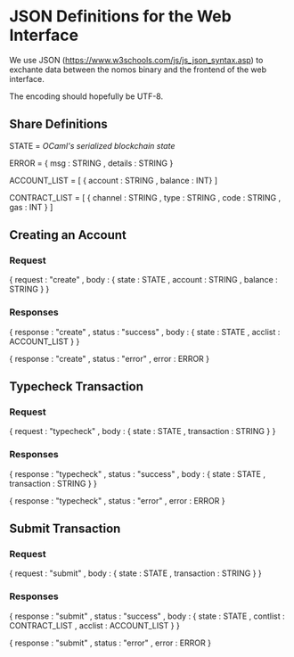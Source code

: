 
# JSON Definitions for the Web Interface

We use JSON (https://www.w3schools.com/js/js_json_syntax.asp) to exchante data between the nomos
binary and the frontend of the web interface.

The encoding should hopefully be UTF-8.


## Share Definitions

STATE = *OCaml's serialized blockchain state*

ERROR = { msg : STRING
        , details : STRING
        }

ACCOUNT_LIST = [ { account : STRING
                 , balance : INT}
	       ]

CONTRACT_LIST = [ { channel : STRING
                   , type : STRING
                   , code : STRING
                   , gas : INT
		   }
		]

## Creating an Account

### Request

{ request : "create"
, body : { state : STATE
         , account : STRING
	 , balance : STRING
         }
}

### Responses

{ response : "create"
, status : "success"
, body : { state : STATE
         , acclist : ACCOUNT_LIST
         }
}

{ response : "create"
, status : "error"
, error : ERROR
}



## Typecheck Transaction

### Request

{ request : "typecheck"
, body : { state : STATE
         , transaction : STRING
         }
}

### Responses

{ response : "typecheck"
, status : "success"
, body : { state : STATE
         , transaction : STRING
         }
}

{ response : "typecheck"
, status : "error"
, error : ERROR
}

## Submit Transaction

### Request

{ request : "submit"
, body : { state : STATE
         , transaction : STRING
         }
}

### Responses

{ response : "submit"
, status : "success"
, body : { state : STATE
         , contlist : CONTRACT_LIST
	 , acclist : ACCOUNT_LIST
         }
}

{ response : "submit"
, status : "error"
, error : ERROR
}


